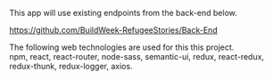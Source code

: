 This app will use existing endpoints from the back-end below.  

https://github.com/BuildWeek-RefugeeStories/Back-End

The following web technologies are used for this this project.  
npm, react, react-router, node-sass, semantic-ui, redux, react-redux, redux-thunk, redux-logger, axios.  
